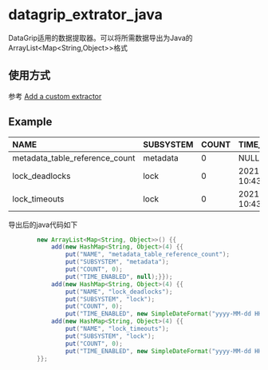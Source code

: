 # datagrip_extrator_java
DataGrip适用的数据提取器。可以将所需数据导出为Java的ArrayList&lt;Map&lt;String,Object>>格式

## 使用方式
参考 [Add a custom extractor](https://www.jetbrains.com/help/datagrip/data-extractors.html#creating-any-text-extractor-with)

## Example
| NAME | SUBSYSTEM | COUNT | TIME\_ENABLED |
| :--- | :--- | :--- | :--- |
| metadata\_table\_reference\_count | metadata | 0 | NULL |
| lock\_deadlocks | lock | 0 | 2021-07-29 10:43:24 |
| lock\_timeouts | lock | 0 | 2021-07-29 10:43:24 |

导出后的java代码如下

```java
        new ArrayList<Map<String, Object>>() {{
            add(new HashMap<String, Object>(4) {{
                put("NAME", "metadata_table_reference_count");
                put("SUBSYSTEM", "metadata");
                put("COUNT", 0);
                put("TIME_ENABLED", null);}});
            add(new HashMap<String, Object>(4) {{
                put("NAME", "lock_deadlocks");
                put("SUBSYSTEM", "lock");
                put("COUNT", 0);
                put("TIME_ENABLED", new SimpleDateFormat("yyyy-MM-dd HH:mm:ss").parse("2021-07-29 10:43:24"));}});
            add(new HashMap<String, Object>(4) {{
                put("NAME", "lock_timeouts");
                put("SUBSYSTEM", "lock");
                put("COUNT", 0);
                put("TIME_ENABLED", new SimpleDateFormat("yyyy-MM-dd HH:mm:ss").parse("2021-07-29 10:43:24"));}});
        }};
```

